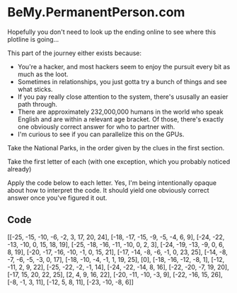 # BeMy.PermanentPerson.com
Hopefully you don't need to look up the ending online to see where this plotline is going...

This part of the journey either exists because:
- You're a hacker, and most hackers seem to enjoy the pursuit every bit as much as the loot.
- Sometimes in relationships, you just gotta try a bunch of things and see what sticks.
- If you pay really close attention to the system, there's ususally an easier path through.
- There are approximately 232,000,000 humans in the world who speak English and are within a relevant age bracket. Of those, there's exactly one obviously correct answer for who to partner with.
- I'm curious to see if you can parallelize this on the GPUs.

Take the National Parks, in the order given by the clues in the first section.

Take the first letter of each (with one exception, which you probably noticed already)

Apply the code below to each letter. Yes, I'm being intentionally opaque about how to interpret the code. It should yield one obviously correct answer once you've figured it out.

## Code
[[-25, -15, -10, -6, -2, 3, 17, 20, 24], [-18, -17, -15, -9, -5, -4, 6, 9], [-24, -22, -13, -10, 0, 15, 18, 19], [-25, -18, -16, -11, -10, 0, 2, 3], [-24, -19, -13, -9, 0, 6, 8, 19], [-20, -17, -16, -10, -1, 0, 15, 21], [-17, -14, -8, -6, -1, 0, 23, 25], [-14, -8, -7, -6, -5, -3, 0, 17], [-18, -10, -4, -1, 1, 19, 25], [0], [-18, -16, -12, -8, 1], [-12, -11, 2, 9, 22], [-25, -22, -2, -1, 14], [-24, -22, -14, 8, 16], [-22, -20, -7, 19, 20], [-17, 15, 20, 22, 25], [2, 4, 9, 16, 22], [-20, -11, -10, -3, 9], [-22, -16, 15, 26], [-8, -1, 3, 11], [-12, 5, 8, 11], [-23, -10, -8, 6]]

<!--- Totally random link here. Pay no mind to the link behind the comment. https://github.com/dwyl/english-words.git --->
